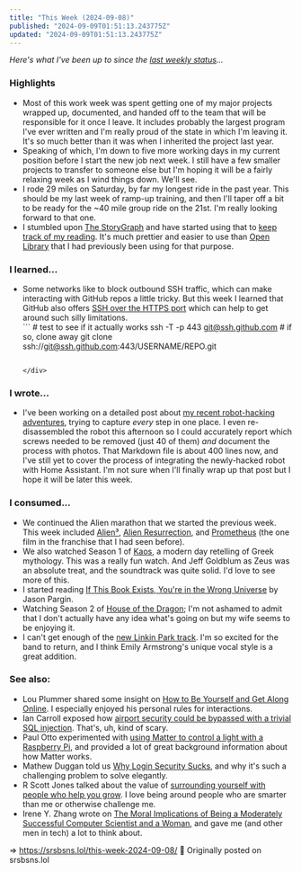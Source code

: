 ```yaml
---
title: "This Week (2024-09-08)"
published: "2024-09-09T01:51:13.243775Z"
updated: "2024-09-09T01:51:13.243775Z"
---
```


*Here's what I've been up to since the [last weekly status](/this-week-2024-09-01)...*

### Highlights

- Most of this work week was spent getting one of my major projects wrapped up, documented, and handed off to the team that will be responsible for it once I leave. It includes probably the largest program I've ever written and I'm really proud of the state in which I'm leaving it. It's so much better than it was when I inherited the project last year.
- Speaking of which, I'm down to five more working days in my current position before I start the new job next week. I still have a few smaller projects to transfer to someone else but I'm hoping it will be a fairly relaxing week as I wind things down. We'll see.
- I rode 29 miles on Saturday, by far my longest ride in the past year. This should be my last week of ramp-up training, and then I'll taper off a bit to be ready for the ~40 mile group ride on the 21st. I'm really looking forward to that one.
- I stumbled upon [The StoryGraph](https://thestorygraph.com/) and have started using that to [keep track of my reading](https://app.thestorygraph.com/profile/voiceroyalslam). It's much prettier and easier to use than [Open Library](https://openlibrary.org/) that I had previously been using for that purpose.

### I learned...

- Some networks like to block outbound SSH traffic, which can make interacting with GitHub repos a little tricky. But this week I learned that GitHub also offers [SSH over the HTTPS port](https://docs.github.com/en/authentication/troubleshooting-ssh/using-ssh-over-the-https-port) which can help to get around such silly limitations.<div class="highlight">```
    <span></span><span class="c1"># test to see if it actually works</span>
    ssh<span class="w"> </span>-T<span class="w"> </span>-p<span class="w"> </span><span class="m">443</span><span class="w"> </span>git@ssh.github.com
    <span class="c1"># if so, clone away</span>
    git<span class="w"> </span>clone<span class="w"> </span>ssh://git@ssh.github.com:443/USERNAME/REPO.git
    ```
    
    </div>

### I wrote...

- I've been working on a detailed post about [my recent robot-hacking adventures](https://social.lol/@jbowdre/112911333551545789), trying to capture *every* step in one place. I even re-disassembled the robot this afternoon so I could accurately report which screws needed to be removed (just 40 of them) *and* document the process with photos. That Markdown file is about 400 lines now, and I've still yet to cover the process of integrating the newly-hacked robot with Home Assistant. I'm not sure when I'll finally wrap up that post but I hope it will be later this week.

### I consumed...

- We continued the Alien marathon that we started the previous week. This week included [Alien³](https://www.imdb.com/title/tt0103644/), [Alien Resurrection](https://www.imdb.com/title/tt0118583/), and [Prometheus](https://www.imdb.com/title/tt1446714/) (the one film in the franchise that I had seen before).
- We also watched Season 1 of [Kaos](https://www.imdb.com/title/tt8550732/), a modern day retelling of Greek mythology. This was a really fun watch. And Jeff Goldblum as Zeus was an absolute treat, and the soundtrack was quite solid. I'd love to see more of this.
- I started reading [If This Book Exists, You're in the Wrong Universe](https://app.thestorygraph.com/books/ebe5fe68-4aad-4dd7-9df0-30b00405f6af) by Jason Pargin.
- Watching Season 2 of [House of the Dragon](https://www.imdb.com/title/tt11198330/); I'm not ashamed to admit that I don't actually have any idea what's going on but my wife seems to be enjoying it.
- I can't get enough of the [new Linkin Park track](https://musicthread.app/link/2lgAV3kNOQ6pCUUTeuiPDFdwbSK). I'm so excited for the band to return, and I think Emily Armstrong's unique vocal style is a great addition.

### See also:

- Lou Plummer shared some insight on [How to Be Yourself and Get Along Online](https://louplummer.lol/how-to-be-yourself-and-get-along-online/). I especially enjoyed his personal rules for interactions.
- Ian Carroll exposed how [airport security could be bypassed with a trivial SQL injection](https://ian.sh/tsa). That's, uh, kind of scary.
- Paul Otto experimented with [using Matter to control a light with a Raspberry Pi](https://medium.com/@potto_94870/turning-on-a-light-with-javascript-dedd8a8a4ab8), and provided a lot of great background information about how Matter works.
- Mathew Duggan told us [Why Login Security Sucks](https://matduggan.com/why-login-security-sucks/), and why it's such a challenging problem to solve elegantly.
- R Scott Jones talked about the value of [surrounding yourself with people who help you grow](https://rscottjones.com/being-the-smallest-house-on-the-block-in-your-friends-group/). I love being around people who are smarter than me or otherwise challenge me.
- Irene Y. Zhang wrote on [The Moral Implications of Being a Moderately Successful Computer Scientist and a Woman](https://www.sigops.org/2024/the-moral-implications-of-being-a-moderately-successful-computer-scientist-and-a-woman/), and gave me (and other men in tech) a lot to think about.

=> https://srsbsns.lol/this-week-2024-09-08/ 📡 Originally posted on srsbsns.lol
